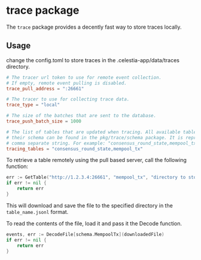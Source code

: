 # trace package

The `trace` package provides a decently fast way to store traces locally.

## Usage

change the config.toml to store traces in the .celestia-app/data/traces
directory.

```toml
# The tracer url token to use for remote event collection.
# If empty, remote event pulling is disabled.
trace_pull_address = ":26661"

# The tracer to use for collecting trace data.
trace_type = "local"

# The size of the batches that are sent to the database.
trace_push_batch_size = 1000

# The list of tables that are updated when tracing. All available tables and
# their schema can be found in the pkg/trace/schema package. It is represented as a
# comma separate string. For example: "consensus_round_state,mempool_tx".
tracing_tables = "consensus_round_state,mempool_tx"
```

To retrieve a table remotely using the pull based server, call the following
function:

```go
err := GetTable("http://1.2.3.4:26661", "mempool_tx", "directory to store the file")
if err != nil {
    return err
}
```

This will download and save the file to the specified directory in the
`table_name.jsonl` format.

To read the contents of the file, load it and pass it the Decode function.

```go
events, err := DecodeFile[schema.MempoolTx](downloadedFile)
if err != nil {
    return err
}
```
